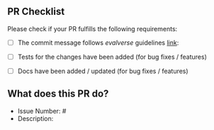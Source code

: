## PR Checklist
Please check if your PR fulfills the following requirements:

- [ ] The commit message follows _evalverse_ guidelines [link](https://github.com/UpstageAI/evalverse/blob/main/contribution/CONTRIBUTING.md#commit-messages):
- [ ] Tests for the changes have been added (for bug fixes / features)
- [ ] Docs have been added / updated (for bug fixes / features)


## What does this PR do?
<!-- Please describe the link to a relevant issue and current behavior that you are modifying.-->

- Issue Number: #
- Description: 